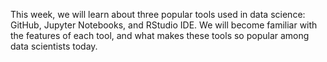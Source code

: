 This week, we will learn about three popular tools used in data science: GitHub, Jupyter Notebooks, and RStudio IDE. We will become familiar with the features of each tool, and what makes these tools so popular among data scientists today.
